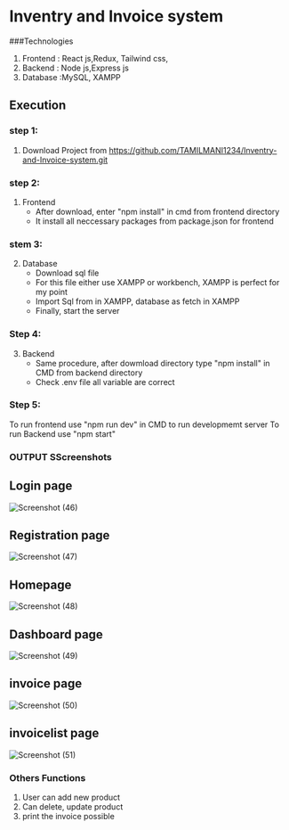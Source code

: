 # Inventry and Invoice system
###Technologies
 1. Frontend : React js,Redux, Tailwind css,
 2. Backend  : Node js,Express js
 3. Database :MySQL, XAMPP

## Execution
### step 1:
   1. Download Project from https://github.com/TAMILMANI1234/Inventry-and-Invoice-system.git

### step 2:
   1. Frontend
        * After download, enter "npm install" in cmd from frontend directory
        * It install all neccessary packages from package.json for frontend
### stem 3: 
   2. Database
        * Download sql file
        * For this file either use XAMPP or workbench, XAMPP is perfect for my point
        * Import Sql from in XAMPP, database as fetch in XAMPP
        * Finally, start the server
### Step 4:
   3. Backend
        * Same procedure, after dowmload directory type "npm install" in CMD from backend directory
        * Check .env file all variable are correct
### Step 5:
   To run frontend use "npm run dev" in CMD to run developmemt server
   To run Backend use "npm start"



### OUTPUT SScreenshots

## Login page
![Screenshot (46)](https://github.com/TAMILMANI1234/Inventry-and-Invoice-system/assets/81792499/3b12022e-a777-42fc-a55a-fca1b43fb652)

## Registration page
![Screenshot (47)](https://github.com/TAMILMANI1234/Inventry-and-Invoice-system/assets/81792499/f9715659-c133-4e67-a578-bada96dc2ba9)

## Homepage
![Screenshot (48)](https://github.com/TAMILMANI1234/Inventry-and-Invoice-system/assets/81792499/62bc129d-062f-498e-ac3a-14edfd19d47f)

## Dashboard page
![Screenshot (49)](https://github.com/TAMILMANI1234/Inventry-and-Invoice-system/assets/81792499/b5a7630a-78af-4db8-bb60-de92de7f35bd)

## invoice page
![Screenshot (50)](https://github.com/TAMILMANI1234/Inventry-and-Invoice-system/assets/81792499/f2277459-475c-48d3-a0c6-9d0feb4fd1d6)

## invoicelist page
![Screenshot (51)](https://github.com/TAMILMANI1234/Inventry-and-Invoice-system/assets/81792499/e14b7479-d28e-4f6f-b55f-fe0001db8c08)


### Others Functions
 1. User can add new product
 2. Can delete, update product
 3. print the invoice possible








          

      
  
